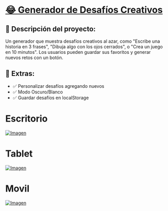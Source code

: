 # [😂 Generador de Desafíos Creativos]()

## 📌 Descripción del proyecto:

Un generador que muestra desafíos creativos al azar, como "Escribe una historia en 3 frases", "Dibuja algo con los ojos cerrados", o "Crea un juego en 10 minutos". Los usuarios pueden guardar sus favoritos y generar nuevos retos con un botón.

## 📌 Extras:

- ✅ Personalizar desafíos agregando nuevos
- ✅ Modo Oscuro/Blanco
- ✅ Guardar desafíos en localStorage

# Escritorio

[![Imagen](https://i.imgur.com/6av4tzu.png)]()

# Tablet

[![Imagen](https://i.imgur.com/R7QSFP9.png)]()

# Movil

[![Imagen](https://i.imgur.com/tS0F2Q9.png)]()
